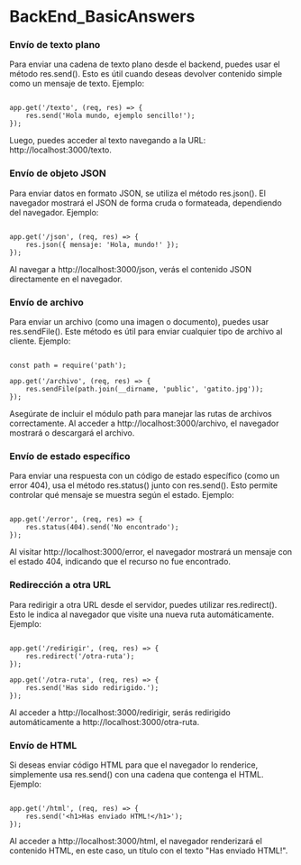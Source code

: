 # BackEnd_BasicAnswers

### Envío de texto plano

Para enviar una cadena de texto plano desde el backend, puedes usar el método res.send(). Esto es útil cuando deseas devolver contenido simple como un mensaje de texto.
Ejemplo:

```

app.get('/texto', (req, res) => {
    res.send('Hola mundo, ejemplo sencillo!');
});
```

Luego, puedes acceder al texto navegando a la URL: http://localhost:3000/texto.

### Envío de objeto JSON

Para enviar datos en formato JSON, se utiliza el método res.json(). El navegador mostrará el JSON de forma cruda o formateada, dependiendo del navegador.
Ejemplo:

```

app.get('/json', (req, res) => {
    res.json({ mensaje: 'Hola, mundo!' });
});
```

Al navegar a http://localhost:3000/json, verás el contenido JSON directamente en el navegador.

### Envío de archivo

Para enviar un archivo (como una imagen o documento), puedes usar res.sendFile(). Este método es útil para enviar cualquier tipo de archivo al cliente.
Ejemplo:

```

const path = require('path');

app.get('/archivo', (req, res) => {
    res.sendFile(path.join(__dirname, 'public', 'gatito.jpg')); 
});
```

Asegúrate de incluir el módulo path para manejar las rutas de archivos correctamente. Al acceder a http://localhost:3000/archivo, el navegador mostrará o descargará el archivo.

### Envío de estado específico

Para enviar una respuesta con un código de estado específico (como un error 404), usa el método res.status() junto con res.send(). Esto permite controlar qué mensaje se muestra según el estado.
Ejemplo:

```

app.get('/error', (req, res) => {
    res.status(404).send('No encontrado');
});
```

Al visitar http://localhost:3000/error, el navegador mostrará un mensaje con el estado 404, indicando que el recurso no fue encontrado.

### Redirección a otra URL

Para redirigir a otra URL desde el servidor, puedes utilizar res.redirect(). Esto le indica al navegador que visite una nueva ruta automáticamente.
Ejemplo:

```

app.get('/redirigir', (req, res) => {
    res.redirect('/otra-ruta');
});
```
```
app.get('/otra-ruta', (req, res) => {
    res.send('Has sido redirigido.');
});
```

Al acceder a http://localhost:3000/redirigir, serás redirigido automáticamente a http://localhost:3000/otra-ruta.


### Envío de HTML

Si deseas enviar código HTML para que el navegador lo renderice, simplemente usa res.send() con una cadena que contenga el HTML.
Ejemplo:

```

app.get('/html', (req, res) => {
    res.send('<h1>Has enviado HTML!</h1>');
});
```

Al acceder a http://localhost:3000/html, el navegador renderizará el contenido HTML, en este caso, un título con el texto "Has enviado HTML!".